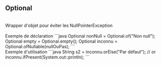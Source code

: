 ## Optional
<br>
Wrapper d'objet pour éviter les NullPointerException
<br><br>
Exemple de déclaration
```java
Optional<String> nonNull  = Optional.of("Non null");
Optional<String> empty    = Optional.empty();
Optional<String> inconnu  = Optional.ofNullable(nullOuPas);
```
<br>Exemple d'utilisation
```java
String s2 = inconnu.orElse("Par défaut");
// or
inconnu.ifPresent(System.out::println);
```